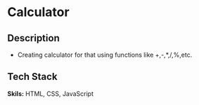 # Calculator



## Description

* Creating calculator for that using functions like +,-,*,/,%,etc. 

## Tech Stack

**Skils:** HTML, CSS, JavaScript

